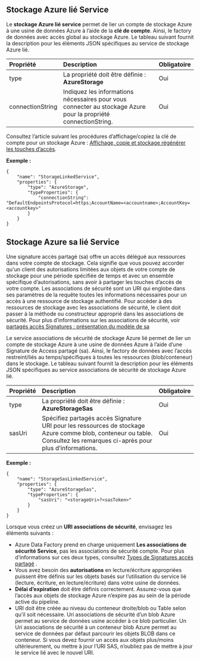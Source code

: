 ## <a name="azure-storage-linked-service"></a>Stockage Azure lié Service

Le **stockage Azure lié service** permet de lier un compte de stockage Azure à une usine de données Azure à l’aide de la **clé de compte**. Ainsi, le factory de données avec accès global au stockage Azure. Le tableau suivant fournit la description pour les éléments JSON spécifiques au service de stockage Azure lié.

| Propriété | Description | Obligatoire |
| :-------- | :----------- | :-------- |
| type | La propriété doit être définie : **AzureStorage** | Oui |
| connectionString | Indiquez les informations nécessaires pour vous connecter au stockage Azure pour la propriété connectionString. | Oui |

Consultez l’article suivant les procédures d’affichage/copiez la clé de compte pour un stockage Azure : [Affichage, copie et stockage régénérer les touches d’accès](../storage/storage-create-storage-account.md#view-copy-and-regenerate-storage-access-keys).

**Exemple :**  
  
    {  
        "name": "StorageLinkedService",  
        "properties": {  
            "type": "AzureStorage",  
            "typeProperties": {  
                "connectionString": "DefaultEndpointsProtocol=https;AccountName=<accountname>;AccountKey=<accountkey>"  
            }  
        }  
    }  


## <a name="azure-storage-sas-linked-service"></a>Stockage Azure sa lié Service  
Une signature accès partagé (sa) offre un accès délégué aux ressources dans votre compte de stockage. Cela signifie que vous pouvez accorder qu'un client des autorisations limitées aux objets de votre compte de stockage pour une période spécifiée de temps et avec un ensemble spécifique d’autorisations, sans avoir à partager les touches d’accès de votre compte. Les associations de sécurité sont un URI qui englobe dans ses paramètres de la requête toutes les informations nécessaires pour un accès à une ressource de stockage authentifié. Pour accéder à des ressources de stockage avec les associations de sécurité, le client doit passer à la méthode ou constructeur approprié dans les associations de sécurité. Pour plus d’informations sur les associations de sécurité, voir [partagés accès Signatures : présentation du modèle de sa](../articles/storage/storage-dotnet-shared-access-signature-part-1.md)
  
Le service associations de sécurité de stockage Azure lié permet de lier un compte de stockage Azure à une usine de données Azure à l’aide d’une Signature de Access partagé (sa). Ainsi, le factory de données avec l’accès restreint/liés au temps/spécifiques à toutes les ressources (blob/conteneur) dans le stockage. Le tableau suivant fournit la description pour les éléments JSON spécifiques au service associations de sécurité de stockage Azure lié. 

| Propriété | Description | Obligatoire |
| :-------- | :----------- | :-------- |
| type | La propriété doit être définie : **AzureStorageSas**  | Oui |
| sasUri | Spécifiez partagés accès Signature URI pour les ressources de stockage Azure comme blob, conteneur ou table. Consultez les remarques ci-après pour plus d’informations. | Oui | 


**Exemple :**
  
    {  
        "name": "StorageSasLinkedService",  
        "properties": {  
            "type": "AzureStorageSas",  
            "typeProperties": {  
                "sasUri": "<storageUri>?<sasToken>"   
            }  
        }  
    }  

Lorsque vous créez un **URI associations de sécurité**, envisagez les éléments suivants :  

- Azure Data Factory prend en charge uniquement **Les associations de sécurité Service**, pas les associations de sécurité compte. Pour plus d’informations sur ces deux types, consultez [Types de Signatures accès partagé](../articles/storage/storage-dotnet-shared-access-signature-part-1.md#types-of-shared-access-signatures) .
- Vous avez besoin des **autorisations** en lecture/écriture appropriées puissent être définis sur les objets basés sur l’utilisation du service lié (lecture, écriture, en lecture/écriture) dans votre usine de données.
- **Délai d’expiration** doit être définis correctement. Assurez-vous que l’accès aux objets de stockage Azure n’expire pas au sein de la période active du pipeline.
- URI doit être créée au niveau du conteneur droite/blob ou Table selon qu’il soit nécessaire. Uri associations de sécurité d’un blob Azure permet au service de données usine accéder à ce blob particulier. Un Uri associations de sécurité à un conteneur blob Azure permet au service de données par défaut parcourir les objets BLOB dans ce conteneur. Si vous devez fournir un accès aux objets plus/moins ultérieurement, ou mettre à jour l’URI SAS, n’oubliez pas de mettre à jour le service lié avec le nouvel URI.   
